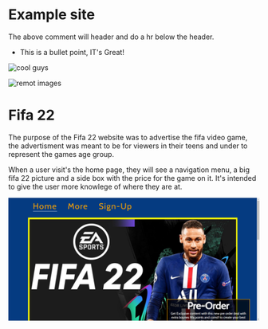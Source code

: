 # Example site
The above comment will header and do a hr below the header.

* This is a bullet point, IT's Great!

![ cool guys](../assets/css/images/content-pic.png)

![remot images](https://th.bing.com/th/id/OIP.Gz4NztlDJpypYVeVoSRiUgHaEK?w=265&h=180&c=7&r=0&o=5&dpr=1.25&pid=1.7)

# Fifa 22

The purpose of the Fifa 22 website was to advertise the fifa video game, the advertisment was meant to be for viewers in their teens and under to represent the games age group. 

When a user visit's the home page, they will see a navigation menu, a big fifa 22 picture and a side box with the price for the game on it. It's intended to give the user more knowlege of where they are at. 

![Home Page](assets/css/images/home-page.PNG)